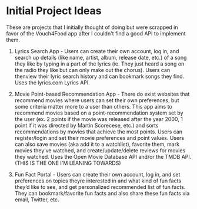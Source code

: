 # Initial Project Ideas

These are projects that I initially thought of doing but were scrapped in favor of the Vouch4Food app after I couldn't find a good API
to implement them.

1. Lyrics Search App - Users can create their own account, log in, and search up details (like name, artist, album, release date, etc.) of a song they like by typing in a part of the lyrics (ie. They just heard a song on the radio they like but can only make out the chorus). Users can thenview their lyric search history and can bookmark songs they find. Uses the lyrics.com Lyrics API.

2. Movie Point-based Recommendation App - There do exist websites that recommend movies where users can set their own preferences, but some criteria matter more to a user than others. This app aims to recommend movies based on a point-recommendation system set by the user (ex. 2 points if the movie was released after the year 2000, 1 point if it was directed by Martin Scorecese, etc.) and sorts recommendations by movies that achieve the most points. Users can register/login and set their movie preferences and point values. Users can also save movies (aka add it to a watchlist), favorite them, mark movies they’ve watched, and create/update/delete reviews for movies they watched. Uses the Open Movie Database API and/or the TMDB API. (THIS IS THE ONE I'M LEANING TOWARDS)

3. Fun Fact Portal - Users can create their own account, log in, and set preferences on topics theyre interested in and what kind of fun facts they’d like to see, and get personalized recommended list of fun facts. They can bookmark/favorite fun facts and also share these fun facts via email, Twitter, etc.



